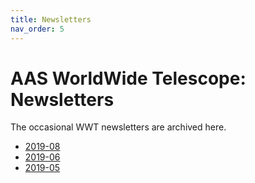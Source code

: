 ```yaml
---
title: Newsletters
nav_order: 5
---
```


# AAS WorldWide Telescope: Newsletters

The occasional WWT newsletters are archived here.

- [2019-08](./2019-08/)
- [2019-06](./2019-06/)
- [2019-05](./2019-05/)

